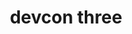 ﻿---
number: 3
title: devcon three
description: 'Devcon 3 fue una celebración en torno a "Dio de Los Muertos" y Halloween en Cancún, México, en noviembre de 2017. Fue la reunión de Ethereum más grande en ese momento, con poco menos de 2000 asistentes en un año de crecimiento sin precedentes en términos de red. uso, adopción y progreso.'
location: 'Cancún, Mexico'
startDate: 2017-11-01
endDate: 2017-11-04
imageUrl: '/assets/images/editions/Cancun.png'
urls:
  - title: Watch
    url: https://archive.devcon.org/archive/watch?edition=3
---
